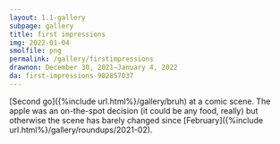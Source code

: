 ```yaml
---
layout: 1.1-gallery
subpage: gallery
title: first impressions
img: 2022-01-04
smolfile: png
permalink: /gallery/firstimpressions
drawnon: December 30, 2021–January 4, 2022
da: first-impressions-902857037
---
```

[Second go]({%include url.html%}/gallery/bruh) at a comic scene. The apple was an on-the-spot decision (it could be any food, really) but otherwise the scene has barely changed since [February]({%include url.html%}/gallery/roundups/2021-02).